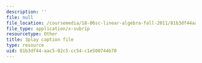 ```yaml
---
description: ''
file: null
file_location: /coursemedia/18-06sc-linear-algebra-fall-2011/81b3df44aac502c5cc54c1e500744b70_QNpj-gOXW9M.srt
file_type: application/x-subrip
resourcetype: Other
title: 3play caption file
type: resource
uid: 81b3df44-aac5-02c5-cc54-c1e500744b70
---
```

